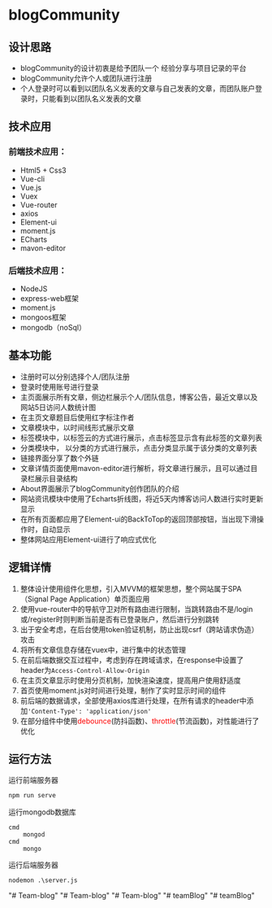 # blogCommunity

##  设计思路

* blogCommunity的设计初衷是给予团队一个 经验分享与项目记录的平台
* blogCommunity允许个人或团队进行注册
* 个人登录时可以看到以团队名义发表的文章与自己发表的文章，而团队账户登录时，只能看到以团队名义发表的文章

##  技术应用

###  前端技术应用：

* Html5 + Css3
* Vue-cli
* Vue.js
* Vuex
* Vue-router
* axios
* Element-ui
* moment.js
* ECharts
* mavon-editor

###  后端技术应用：

* NodeJS
* express-web框架
* moment.js
* mongoos框架
* mongodb（noSql）

##  基本功能

* 注册时可以分别选择个人/团队注册
* 登录时使用账号进行登录
* 主页面展示所有文章，侧边栏展示个人/团队信息，博客公告，最近文章以及网站5日访问人数统计图
* 在主页文章题目后使用红字标注作者
* 文章模块中，以时间线形式展示文章
* 标签模块中，以标签云的方式进行展示，点击标签显示含有此标签的文章列表
* 分类模块中， 以分类的方式进行展示，点击分类显示属于该分类的文章列表
* 链接界面分享了数个外链
* 文章详情页面使用mavon-editor进行解析，将文章进行展示，且可以通过目录栏展示目录结构
* About界面展示了blogCommunity创作团队的介绍
* 网站资讯模块中使用了Echarts折线图，将近5天内博客访问人数进行实时更新显示
* 在所有页面都应用了Element-ui的BackToTop的返回顶部按钮，当出现下滑操作时，自动显示
* 整体网站应用Element-ui进行了响应式优化

##  逻辑详情

1. 整体设计使用组件化思想，引入MVVM的框架思想，整个网站属于SPA（Signal Page Application）单页面应用
2. 使用vue-router中的导航守卫对所有路由进行限制，当跳转路由不是/login或/register时则判断当前是否有已登录账户，然后进行分别跳转
3. 出于安全考虑，在后台使用token验证机制，防止出现csrf（跨站请求伪造）攻击
4. 将所有文章信息存储在vuex中，进行集中的状态管理
5. 在前后端数据交互过程中，考虑到存在跨域请求，在response中设置了header为`Access-Control-Allow-Origin`
6. 在主页文章显示时使用分页机制，加快渲染速度，提高用户使用舒适度
7. 首页使用moment.js对时间进行处理，制作了实时显示时间的组件
8. 前后端的数据请求，全部使用axios库进行处理，在所有请求的header中添加`'Content-Type': 'application/json'`
9. 在部分组件中使用<font color="red">debounce</font>(防抖函数)、<font color="red">throttle</font>(节流函数)，对性能进行了优化

##  运行方法

运行前端服务器

``` js
npm run serve
```

运行mongodb数据库

```
cmd
	mongod
cmd
	mongo
```

运行后端服务器

```
nodemon .\server.js
```





"# Team-blog" 
"# Team-blog" 
"# Team-blog" 
"# teamBlog" 
"# teamBlog" 
